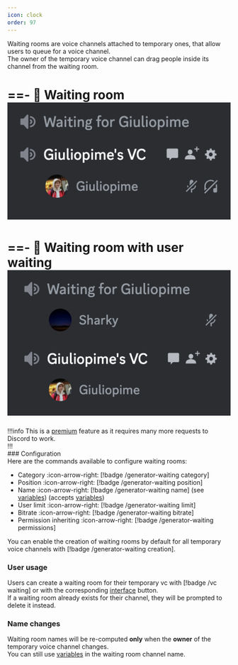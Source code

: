 ```yaml
---
icon: clock
order: 97
---
```

Waiting rooms are voice channels attached to temporary ones, that allow users to queue for a voice channel.  
The owner of the temporary voice channel can drag people inside its channel from the waiting room.  

==- 🦀 Waiting room
![Example default interface](../static/waiting-vc.png)
===

==- 🦀 Waiting room with user waiting
![Example gaming interface](../static/waiting-user.png)
===

!!!info
This is a [premium](../premium.md) feature as it requires many more requests to Discord to work.  
!!!  
### Configuration  
Here are the commands available to configure waiting rooms:  
- Category :icon-arrow-right: [!badge /generator-waiting category]
- Position :icon-arrow-right: [!badge /generator-waiting position]
- Name :icon-arrow-right: [!badge /generator-waiting name] (see [variables](variables.md)) (accepts [variables](./variables.md))
- User limit :icon-arrow-right: [!badge /generator-waiting limit]
- Bitrate :icon-arrow-right: [!badge /generator-waiting bitrate]
- Permission inheriting :icon-arrow-right: [!badge /generator-waiting permissions]

You can enable the creation of waiting rooms by default for all temporary voice channels with [!badge /generator-waiting creation].  

### User usage
Users can create a waiting room for their temporary vc with [!badge /vc waiting] or with the corresponding [interface](./interfaces.md) button.  
If a waiting room already exists for their channel, they will be prompted to delete it instead.  

### Name changes
Waiting room names will be re-computed **only** when the **owner** of the temporary voice channel changes.  
You can still use [variables](./variables.md) in the waiting room channel name.